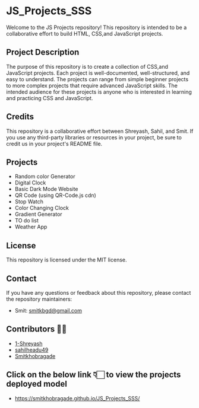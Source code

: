 # JS_Projects_SSS

Welcome to the JS Projects repository! This repository is intended to be a collaborative effort to build HTML, CSS,and JavaScript projects.

## Project Description
The purpose of this repository is to create a collection of CSS,and JavaScript projects. Each project is well-documented, well-structured, and easy to understand. The projects can range from simple beginner projects to more complex projects that require advanced JavaScript skills. The intended audience for these projects is anyone who is interested in learning and practicing CSS and JavaScript.

## Credits
This repository is a collaborative effort between Shreyash, Sahil, and Smit. If you use any third-party libraries or resources in your project, be sure to credit us in your project's README file.

## Projects
- Random color Generator
- Digital Clock
- Basic Dark Mode Website
- QR Code (using QR-Code.js cdn)
- Stop Watch
- Color Changing Clock
- Gradient Generator
- TO do list
- Weather App

## License
This repository is licensed under the MIT license.

## Contact
If you have any questions or feedback about this repository, please contact the repository maintainers:
- Smit: smitkbgd@gmail.com

## Contributors 🎉✨
- [1-Shreyash](https://github.com/1-Shreyash)
- [sahilheadu49](https://github.com/sahilhedau49)
- [Smitkhobragade](https://github.com/Smitkhobragade)

## Click on the below link 👇🏻 to view the projects deployed model
- https://smitkhobragade.github.io/JS_Projects_SSS/
